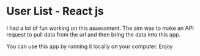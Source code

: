 # User List - React js
 I had a lot of fun working on this assessment. The aim was to make an API request to pull data from the url and then bring the data into this app.
 
 You can use this app by running it locally on your computer. Enjoy
